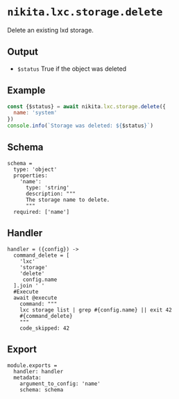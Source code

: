 
# `nikita.lxc.storage.delete`

Delete an existing lxd storage.

## Output

* `$status`
  True if the object was deleted

## Example

```js
const {$status} = await nikita.lxc.storage.delete({
  name: 'system'
})
console.info(`Storage was deleted: ${$status}`)
```

## Schema

    schema =
      type: 'object'
      properties:
        'name':
          type: 'string'
          description: """
          The storage name to delete.
          """
      required: ['name']

## Handler

    handler = ({config}) ->
      command_delete = [
        'lxc'
        'storage'
        'delete'
         config.name
      ].join ' '
      #Execute
      await @execute
        command: """
        lxc storage list | grep #{config.name} || exit 42
        #{command_delete}
        """
        code_skipped: 42

## Export

    module.exports =
      handler: handler
      metadata:
        argument_to_config: 'name'
        schema: schema
